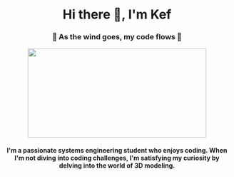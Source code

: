 <div id = "header" align = "center">
  <h1 align= "center"> Hi there 👋, I'm Kef </h1>
  <h3 align= "center"> 🍃 As the wind goes, my code flows 🍃 </h3>
  <img src = "https://media.giphy.com/media/v1.Y2lkPTc5MGI3NjExMXpmMGhyMm1mNmZxbGk2eHB6c3ptbmZ1azFrZnN6ZHppcG1oMjVqZSZlcD12MV9pbnRlcm5hbF9naWZfYnlfaWQmY3Q9Zw/qgQUggAC3Pfv687qPC/giphy.gif" width="400" height="200">
  <h4>I'm a passionate systems engineering student who enjoys coding. When I'm not diving into coding challenges, I'm satisfying my curiosity by delving into the world of 3D modeling.</h4>
</div>

<div id = "about" align = "left">
  <h4></h4>
</div>
